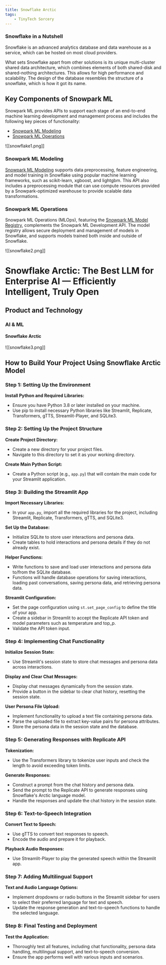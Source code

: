 ```yaml
---
title: Snowflake Arctic
tags:
    - TinyTech Sorcery
---
```


### **Snowflake in a Nutshell**

Snowflake is an advanced analytics database and data warehouse as a service, which can be hosted on most cloud providers.

What sets Snowflake apart from other solutions is its unique multi-cluster shared data architecture, which combines elements of both shared-disk and shared-nothing architectures. This allows for high performance and scalability. The design of the database resembles the structure of a snowflake, which is how it got its name.

## **Key Components of Snowpark ML**

Snowpark ML provides APIs to support each stage of an end-to-end machine learning development and management process and includes the following key pieces of functionality:

- [Snowpark ML Modeling](https://docs.snowflake.com/developer-guide/snowpark-ml/index#label-snowpark-ml-components-modeling)
- [Snowpark ML Operations](https://docs.snowflake.com/developer-guide/snowpark-ml/index#label-snowpark-ml-components-ops)

![[snowflake1.png]]


### **Snowpark ML Modeling**

[Snowpark ML Modeling](https://docs.snowflake.com/developer-guide/snowpark-ml/snowpark-ml-modeling) supports data preprocessing, feature engineering, and model training in Snowflake using popular machine learning frameworks, such as scikit-learn, xgboost, and lightgbm. This API also includes a preprocessing module that can use compute resources provided by a Snowpark-optimized warehouse to provide scalable data transformations.

### **Snowpark ML Operations**

Snowpark ML Operations (MLOps), featuring the [Snowpark ML Model Registry](https://docs.snowflake.com/developer-guide/snowpark-ml/snowpark-ml-mlops-model-registry), complements the Snowpark ML Development API. The model registry allows secure deployment and management of models in Snowflake, and supports models trained both inside and outside of Snowflake.

![[snowflake2.png]]



# Snowflake Arctic: The Best LLM for Enterprise AI — Efficiently Intelligent, Truly Open

## Product and Technology
### AI & ML
#### Snowflake Arctic
![[snowflake3.png]]

## How to Build Your Project Using Snowflake Arctic Model

### Step 1: Setting Up the Environment

**Install Python and Required Libraries:**
- Ensure you have Python 3.8 or later installed on your machine.
- Use pip to install necessary Python libraries like Streamlit, Replicate, Transformers, gTTS, Streamlit-Player, and SQLite3.

### Step 2: Setting Up the Project Structure

**Create Project Directory:**
- Create a new directory for your project files.
- Navigate to this directory to set it as your working directory.

**Create Main Python Script:**
- Create a Python script (e.g., `app.py`) that will contain the main code for your Streamlit application.

### Step 3: Building the Streamlit App

**Import Necessary Libraries:**
- In your `app.py`, import all the required libraries for the project, including Streamlit, Replicate, Transformers, gTTS, and SQLite3.

**Set Up the Database:**
- Initialize SQLite to store user interactions and persona data.
- Create tables to hold interactions and persona details if they do not already exist.

**Helper Functions:**
- Write functions to save and load user interactions and persona data to/from the SQLite database.
- Functions will handle database operations for saving interactions, loading past conversations, saving persona data, and retrieving persona data.

**Streamlit Configuration:**
- Set the page configuration using `st.set_page_config` to define the title of your app.
- Create a sidebar in Streamlit to accept the Replicate API token and model parameters such as temperature and top_p.
- Validate the API token input.

### Step 4: Implementing Chat Functionality

**Initialize Session State:**
- Use Streamlit's session state to store chat messages and persona data across interactions.

**Display and Clear Chat Messages:**
- Display chat messages dynamically from the session state.
- Provide a button in the sidebar to clear chat history, resetting the session state.

**User Persona File Upload:**
- Implement functionality to upload a text file containing persona data.
- Parse the uploaded file to extract key-value pairs for persona attributes.
- Store the persona data in the session state and the database.

### Step 5: Generating Responses with Replicate API

**Tokenization:**
- Use the Transformers library to tokenize user inputs and check the length to avoid exceeding token limits.

**Generate Responses:**
- Construct a prompt from the chat history and persona data.
- Send the prompt to the Replicate API to generate responses using Snowflake's Arctic language model.
- Handle the responses and update the chat history in the session state.

### Step 6: Text-to-Speech Integration

**Convert Text to Speech:**
- Use gTTS to convert text responses to speech.
- Encode the audio and prepare it for playback.

**Playback Audio Responses:**
- Use Streamlit-Player to play the generated speech within the Streamlit app.

### Step 7: Adding Multilingual Support

**Text and Audio Language Options:**
- Implement dropdowns or radio buttons in the Streamlit sidebar for users to select their preferred language for text and speech.
- Update the response generation and text-to-speech functions to handle the selected language.

### Step 8: Final Testing and Deployment

**Test the Application:**
- Thoroughly test all features, including chat functionality, persona data handling, multilingual support, and text-to-speech conversion.
- Ensure the app performs well with various inputs and scenarios.




